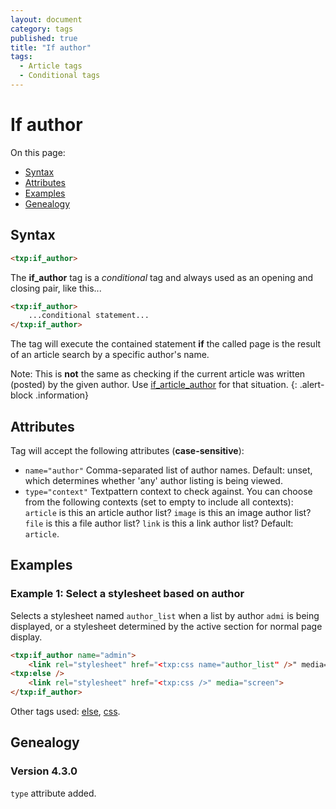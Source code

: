 ```yaml
---
layout: document
category: tags
published: true
title: "If author"
tags:
  - Article tags
  - Conditional tags
---
```


# If author

On this page:

* [Syntax](#user-content-syntax)
* [Attributes](#user-content-attributes)
* [Examples](#user-content-examples)
* [Genealogy](#user-content-genealogy)

## Syntax

~~~ html
<txp:if_author>
~~~

The **if_author** tag is a *conditional* tag and always used as an opening and closing pair, like this...

~~~ html
<txp:if_author>
    ...conditional statement...
</txp:if_author>
~~~

The tag will execute the contained statement **if** the called page is the result of an article search by a specific author's name.

Note: This is **not** the same as checking if the current article was written (posted) by the given author. Use [if_article_author](if-article-author) for that situation.
{: .alert-block .information}

## Attributes

Tag will accept the following attributes (**case-sensitive**):

* `name="author"`
Comma-separated list of author names.
Default: unset, which determines whether 'any' author listing is being viewed.
* `type="context"`
Textpattern context to check against. You can choose from the following contexts (set to empty to include all contexts):
`article` is this an article author list?
`image` is this an image author list?
`file` is this a file author list?
`link` is this a link author list?
Default: `article`.

## Examples

### Example 1: Select a stylesheet based on author

Selects a stylesheet named `author_list` when a list by author `admi` is being displayed, or a stylesheet determined by the active section for normal page display.

~~~ html
<txp:if_author name="admin">
    <link rel="stylesheet" href="<txp:css name="author_list" />" media="screen">
<txp:else />
    <link rel="stylesheet" href="<txp:css />" media="screen">
</txp:if_author>
~~~

Other tags used: [else](else), [css](css).

## Genealogy

### Version 4.3.0

`type` attribute added.
